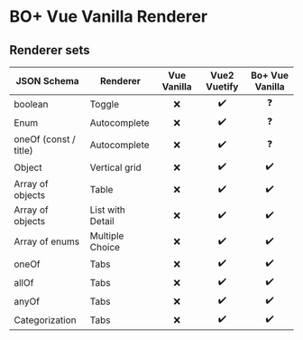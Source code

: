 # BO+ Vue Vanilla Renderer

## Renderer sets

| JSON Schema           | Renderer         | Vue Vanilla | Vue2 Vuetify | Bo+ Vue Vanilla |
|-----------------------|------------------|:-----------:|:------------:|:---------------:|
| boolean               | Toggle           |      ❌      |      ✔️      |        ❓        |
| Enum                  | Autocomplete     |      ❌      |      ✔️      |        ❓        |
| oneOf (const / title) | Autocomplete     |      ❌      |      ✔️      |        ❓        |
| Object                | Vertical grid    |      ❌      |      ✔️      |       ✔️        |
| Array of objects      | Table            |      ❌      |      ✔️      |       ✔️        |
| Array of objects      | List with Detail |      ❌      |      ✔️      |       ✔️        |
| Array of enums        | Multiple Choice  |      ❌      |      ✔️      |       ✔️        |
| oneOf                 | Tabs             |      ❌      |      ✔️      |       ✔️        |
| allOf                 | Tabs             |      ❌      |      ✔️      |       ✔️        |
| anyOf                 | Tabs             |      ❌      |      ✔️      |       ✔️        |
| Categorization        | Tabs             |      ❌      |      ✔️      |       ✔️        |
